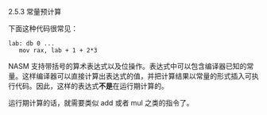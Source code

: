 2.5.3 常量预计算

下面这种代码很常见：

```
lab: db 0 ...
   mov rax, lab + 1 + 2*3
```

NASM 支持带括号的算术表达式以及位操作。表达式中可以包含编译器已知的常量。这样编译器可以直接计算出表达式的值，并把计算结果以常量的形式插入可执行代码。因此，这样的表达式**不是**在运行期计算的。

运行期计算的话，就需要类似 add 或者 mul 之类的指令了。

